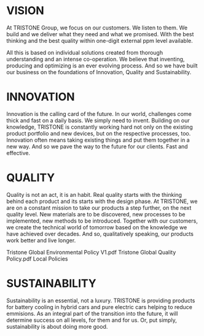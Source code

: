 # VISION
At TRISTONE Group, we focus on our customers. We listen to them. We build and we deliver what they need and what we promised. With the best thinking and the best quality within one-digit external ppm level available.

All this is based on individual solutions created from thorough understanding and an intense co-operation. We believe that inventing, producing and optimizing is an ever evolving process. And so we have built our business on the foundations of Innovation, Quality and Sustainability.

# INNOVATION
Innovation is the calling card of the future. In our world, challenges come thick and fast on a daily basis. We simply need to invent. Building on our knowledge, TRISTONE is constantly working hard not only on the existing product portfolio and new devices, but on the respective processes, too. Innovation often means taking existing things and put them together in a new way. And so we pave the way to the future for our clients. Fast and effective.

# QUALITY
Quality is not an act, it is an habit. Real quality starts with the thinking behind each product and its starts with the design phase. At TRISTONE, we are on a constant mission to take our products a step further, on the next quality level. New materials are to be discovered, new processes to be implemented, new methods to be introduced. Together with our customers, we create the technical world of tomorrow based on the knowledge we have achieved over decades. And so, qualitatively speaking, our products work better and live longer.

Tristone Global Environmental Policy V1.pdf
Tristone Global Quality Policy.pdf
Local Policies

# SUSTAINABILITY
Sustainability is an essential, not a luxury. TRISTONE is providing products for battery cooling in hybrid cars and pure electric cars helping to reduce emmisions. As an integral part of the transition into the future, it will determine success on all levels, for them and for us. Or, put simply, sustainability is about doing more good.
